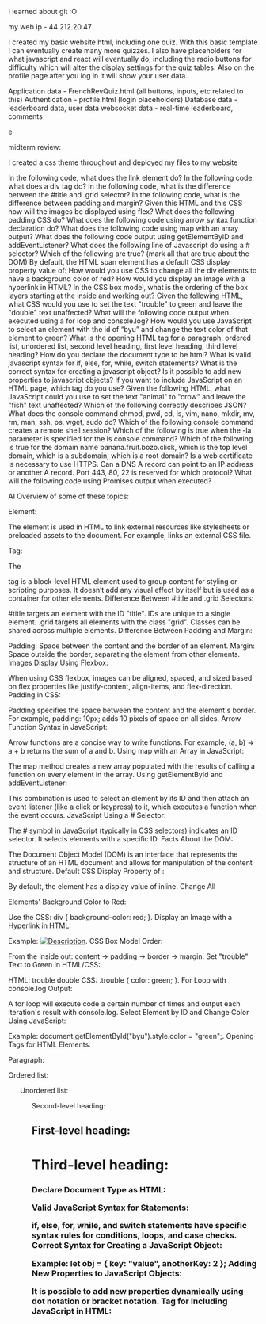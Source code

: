 I learned about git :O

my web ip - 44.212.20.47

I created my basic website html, including one quiz. With this basic template I can eventually create many more quizzes. I also have placeholders for what javascript and react will eventually do, including the radio buttons for difficulty which will alter the display settings for the quiz tables. Also on the profile page after you log in it will show your user data.

Application data - FrenchRevQuiz.html (all buttons, inputs, etc related to this)
Authentication - profile.html (login placeholders)
Database data - leaderboard data, user data
websocket data - real-time leaderboard, comments

e

midterm review:

I created a css theme throughout and deployed my files to my website

In the following code, what does the link element do?
In the following code,  what does a div tag do?
In the following code, what is the difference between the #title and .grid selector?
In the following code, what is the difference between padding and margin?
Given this HTML and this CSS how will the images be displayed using flex?
What does the following padding CSS do?
What does the following code using arrow syntax function declaration do?
What does the following code using map with an array output?
What does the following code output using getElementByID and addEventListener?
What does the following line of Javascript do using a # selector?
Which of the following are true? (mark all that are true about the DOM)
By default, the HTML span element has a default CSS display property value of: 
How would you use CSS to change all the div elements to have a background color of red?
How would you display an image with a hyperlink in HTML?
In the CSS box model, what is the ordering of the box layers starting at the inside and working out?
Given the following HTML, what CSS would you use to set the text "trouble" to green and leave the "double" text unaffected?
What will the following code output when executed using a for loop and console.log?
How would you use JavaScript to select an element with the id of “byu” and change the text color of that element to green?
What is the opening HTML tag for a paragraph, ordered list, unordered list, second level heading, first level heading, third level heading?
How do you declare the document type to be html?
What is valid javascript syntax for if, else, for, while, switch statements?
What is the correct syntax for creating a javascript object?
Is it possible to add new properties to javascript objects?
If you want to include JavaScript on an HTML page, which tag do you use?
Given the following HTML, what JavaScript could you use to set the text "animal" to "crow" and leave the "fish" text unaffected?
Which of the following correctly describes JSON?
What does the console command chmod, pwd, cd, ls, vim, nano, mkdir, mv, rm, man, ssh, ps, wget, sudo  do?
Which of the following console command creates a remote shell session?
Which of the following is true when the -la parameter is specified for the ls console command?
Which of the following is true for the domain name banana.fruit.bozo.click, which is the top level domain, which is a subdomain, which is a root domain?
Is a web certificate is necessary to use HTTPS.
Can a DNS A record can point to an IP address or another A record.
Port 443, 80, 22 is reserved for which protocol?
What will the following code using Promises output when executed?


AI Overview of some of these topics: 

<link> Element:

The <link> element is used in HTML to link external resources like stylesheets or preloaded assets to the document. For example, <link rel="stylesheet" href="styles.css"> links an external CSS file.
<div> Tag:

The <div> tag is a block-level HTML element used to group content for styling or scripting purposes. It doesn’t add any visual effect by itself but is used as a container for other elements.
Difference Between #title and .grid Selectors:

#title targets an element with the ID "title". IDs are unique to a single element.
.grid targets all elements with the class "grid". Classes can be shared across multiple elements.
Difference Between Padding and Margin:

Padding: Space between the content and the border of an element.
Margin: Space outside the border, separating the element from other elements.
Images Display Using Flexbox:

When using CSS flexbox, images can be aligned, spaced, and sized based on flex properties like justify-content, align-items, and flex-direction.
Padding in CSS:

Padding specifies the space between the content and the element's border. For example, padding: 10px; adds 10 pixels of space on all sides.
Arrow Function Syntax in JavaScript:

Arrow functions are a concise way to write functions. For example, (a, b) => a + b returns the sum of a and b.
Using map with an Array in JavaScript:

The map method creates a new array populated with the results of calling a function on every element in the array.
Using getElementById and addEventListener:

This combination is used to select an element by its ID and then attach an event listener (like a click or keypress) to it, which executes a function when the event occurs.
JavaScript Using a # Selector:

The # symbol in JavaScript (typically in CSS selectors) indicates an ID selector. It selects elements with a specific ID.
Facts About the DOM:

The Document Object Model (DOM) is an interface that represents the structure of an HTML document and allows for manipulation of the content and structure.
Default CSS Display Property of <span>:

By default, the <span> element has a display value of inline.
Change All <div> Elements' Background Color to Red:

Use the CSS: div { background-color: red; }.
Display an Image with a Hyperlink in HTML:

Example: <a href="url"><img src="image.jpg" alt="Description"></a>.
CSS Box Model Order:

From the inside out: content → padding → border → margin.
Set "trouble" Text to Green in HTML/CSS:

HTML: <span class="trouble">trouble</span> double
CSS: .trouble { color: green; }.
For Loop with console.log Output:

A for loop will execute code a certain number of times and output each iteration's result with console.log.
Select Element by ID and Change Color Using JavaScript:

Example: document.getElementById("byu").style.color = "green";.
Opening Tags for HTML Elements:

Paragraph: <p>
Ordered list: <ol>
Unordered list: <ul>
Second-level heading: <h2>
First-level heading: <h1>
Third-level heading: <h3>
Declare Document Type as HTML:

<!DOCTYPE html>
Valid JavaScript Syntax for Statements:

if, else, for, while, and switch statements have specific syntax rules for conditions, loops, and case checks.
Correct Syntax for Creating a JavaScript Object:

Example: let obj = { key: "value", anotherKey: 2 };
Adding New Properties to JavaScript Objects:

It is possible to add new properties dynamically using dot notation or bracket notation.
Tag for Including JavaScript in HTML:

<script> is used to include JavaScript code.
Change "animal" to "crow" Using JavaScript:

Example: document.getElementById("animal").textContent = "crow";.
JSON Description:

JSON (JavaScript Object Notation) is a lightweight data-interchange format that uses key-value pairs and arrays.
Console Command Functions:

chmod changes file permissions, pwd shows the current directory, cd changes directories, ls lists files, vim and nano are text editors, mkdir creates directories, mv moves files, rm deletes files, man displays manual pages, ssh opens remote shell sessions, ps lists processes, wget downloads files, and sudo executes commands with superuser privileges.
Command for Remote Shell Sessions:

ssh creates a remote shell session.
Using ls -la:

The -la parameters show a detailed list of files, including hidden files.
Domain Name Components:

The top-level domain is "click", the subdomain is "banana", and the root domain is "bozo.fruit.click".
Web Certificate for HTTPS:

A web certificate is required for HTTPS, which ensures secure communication.
DNS A Record Pointing Capabilities:

A DNS A record can point to an IP address, but not another A record.
Port Reservations:

Port 443 is for HTTPS, 80 is for HTTP, and 22 is for SSH.
Output of Promises in JavaScript:

The output will depend on whether the promises resolve or reject and what functions are defined in .then() or .catch().
